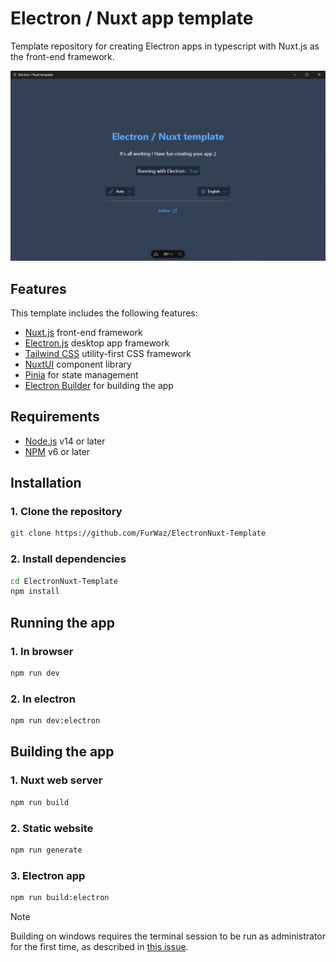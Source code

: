 # Electron / Nuxt app template
Template repository for creating Electron apps in typescript with Nuxt.js as the front-end framework.

![Preview](./doc/preview.png)

## Features
This template includes the following features:
- [Nuxt.js](https://nuxt.com/) front-end framework
- [Electron.js](https://www.electronjs.org/) desktop app framework
- [Tailwind CSS](https://tailwindcss.com/) utility-first CSS framework
- [NuxtUI](https://ui.nuxt.com/) component library
- [Pinia](https://pinia.vuejs.org/) for state management
- [Electron Builder](https://www.electron.build/) for building the app

## Requirements
- [Node.js](https://nodejs.org/) v14 or later
- [NPM](https://www.npmjs.com/) v6 or later

## Installation

### 1. Clone the repository

```bash
git clone https://github.com/FurWaz/ElectronNuxt-Template
```

### 2. Install dependencies

```bash
cd ElectronNuxt-Template
npm install
```

## Running the app

### 1. In browser

```bash
npm run dev
```

### 2. In electron

```bash
npm run dev:electron
```

## Building the app

### 1. Nuxt web server 

```bash
npm run build
```

### 2. Static website

```bash
npm run generate
```

### 3. Electron app

```bash
npm run build:electron
```

> [!NOTE] 
> Building on windows requires the terminal session to be run as administrator for the first time,
> as described in [this issue](https://github.com/electron-userland/electron-builder/issues/8149).

